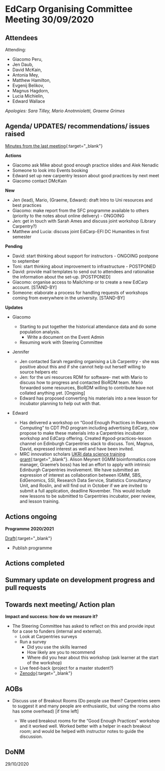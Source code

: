 # EdCarp Organising Committee Meeting 30/09/2020

## Attendees

Attending: 

* Giacomo Peru, 
* Jen Daub, 
* David McKain, 
* Antonia Mey, 
* Matthew Hamilton, 
* Evgenij Belikov, 
* Magnus Hagdorn, 
* Lucia Michielin, 
* Edward Wallace

_Apologies: Sara Tilley, Mario Anotnnioletti, Graeme Grimes_

## Agenda/ UPDATES/ recommendations/ issues raised

[Minutes from the last meeting](https://github.com/edcarp/organising-committee/tree/EdCarp-OrgCom-minutes-Rob/minutes){:target="_blank"}

**Actions**

* Giacomo ask Mike about good enough practice slides and Alek Nenadic
* Someone to look into Events booking
* Edward set up new carpentry lesson about good practices by next meet
* Giacomo contact DMcKain 

**New**

* Jen (lead), Mario, (Graeme, Edward): draft Intro to Uni resources and best practices
* Giacomo: make report from the SFC programme available to others (priority to the notes about online delivery) - ONGOING
* Jen: get in touch with Sarah Ames and discuss joint workshop (Library Carpentry?)
* Matthew and Lucia: discuss joint EdCarp-EFI DC Humanities in first semester

**Pending**

* David: start thinking about support for instructors - ONGOING postpone to september 
* Toni: start thinking about improvement to infrastructure - POSTPONED
* David: provide mail templates to send out to attendees and rationalise the information about the set-up. [POSTPONED]
* Giacomo: organise access to Mailchimp or to create a new EdCarp account. [STAND-BY]
* Someone: elaborate a process for handling requests of workshops coming from everywhere in the university. [STAND-BY]

**Updates**

* Giacomo
  * Starting to put together the historical attendance data and do some population analysis.
    * Write a document on the Event Admin 
  * Resuming work with Steering Committee

* Jennifer
  * Jen contacted Sarah regarding organising a Lib Carpentry - she was positive about this and if she cannot help out herself willing to source helpers etc
  * Jen: for the uni resources RDM for software- met with Mario to discuss how to progress and contacted BioRDM team. Mario forwarded some resources, BioRDM willing to contribute have not collated anything yet. 
    [Ongoing]
  * Edward has proposed converting his materials into a new lesson for incubator planning to help out with that.

* Edward
  * Has delivered a workshop on “Good Enough Practices in Research Computing” to CDT PhD program including advertising EdCarp, now propose to make these materials into a Carpentries incubator workshop and EdCarp offering. Created #good-practices-lesson channel on Edinburgh Carpentries slack to discuss. Toni, Magnus, David, expressed interest as well and have been invited.
  * MRC innovation scholars [UKRI data science training grant](https://mrc.ukri.org/funding/browse/innovation-scholars-data-science-training-in-health-bioscience/innovation-scholars-data-science-training-in-health-bioscience/){:target="_blank"}. Alison Meynert (IGMM bioinformatics core manager, Graeme’s boss) has led an effort to apply with intrinsic Edinburgh Carpentries involvement. We have submitted an expression of interest as collaboration between IGMM, SBS, EdGenomics, SSI, Research Data Service, Statistics Consultancy Unit, and Roslin, and will find out in October if we are invited to submit a full application, deadline November. This would include new lessons to be submitted to Carpentries incubator, peer review, and lesson training.





## Actions ongoing

**Programme 2020/2021**

[Draft](https://docs.google.com/document/d/1oXd6Zc5cZhy9B4v60QiKXeU3ayn4z96h2abNxSdogMo/){:target="_blank"}

* Publish programme

## Actions completed

## Summary update on development progress and pull requests

## Towards next meeting/ Action plan

**Impact and success: how do we measure it?**

* The Steering Committee has asked to reflect on this and provide input for a case to funders (internal and external).
  * Look at Carpentries surveys
  * Run a survey
    * Did you use the skills learned
    * How likely are you to recommend
    * Where did you hear about this workshop (ask learner at the start of the workshop)
  * Live feed-back (project for a master student?)
  * [Zenodo](https://zenodo.org/record/3728205#.X3RTu3VKhhG){:target="_blank"}


## AOBs

* Discuss use of Breakout Rooms (Do people use them? Carpentries seem to suggest it and many people are enthusiastic, but using the rooms also has some overhead) [if time left]

  * We used breakout rooms for the “Good Enough Practices” workshop and it worked well. Worked better with a helper in each breakout room; and would be helped with instructor notes to guide the discussion.


## DoNM

29/10/2020
